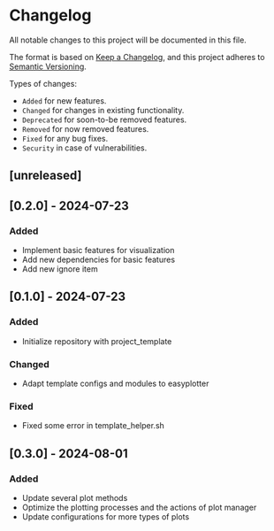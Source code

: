 # Changelog

All notable changes to this project will be documented in this file.

The format is based on [Keep a Changelog](https://keepachangelog.com/en/1.0.0/),
and this project adheres to [Semantic Versioning](https://semver.org/spec/v2.0.0.html).

Types of changes:

* `Added` for new features.
* `Changed` for changes in existing functionality.
* `Deprecated` for soon-to-be removed features.
* `Removed` for now removed features.
* `Fixed` for any bug fixes.
* `Security` in case of vulnerabilities.

## [unreleased]

## [0.2.0] - 2024-07-23

### Added

* Implement basic features for visualization
* Add new dependencies for basic features
* Add new ignore item

## [0.1.0] - 2024-07-23

### Added

* Initialize repository with project_template

### Changed

* Adapt template configs and modules to easyplotter

### Fixed

* Fixed some error in template_helper.sh

## [0.3.0] - 2024-08-01

### Added

* Update several plot methods
* Optimize the plotting processes and the actions of plot manager
* Update configurations for more types of plots
